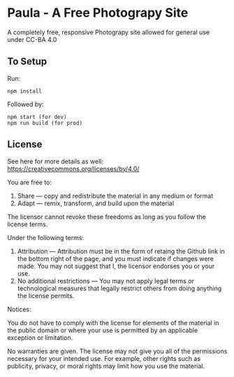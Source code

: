 # Paula - A Free Photograpy Site

A completely free, responsive Photograpy site allowed for general use under CC-BA 4.0




To Setup
--

Run: 

    npm install 

Followed by: 

    npm start (for dev)
    npm run build (for prod)
    
License
-- 
See here for more details as well: https://creativecommons.org/licenses/by/4.0/

You are free to:

1. Share — copy and redistribute the material in any medium or format
2. Adapt — remix, transform, and build upon the material

The licensor cannot revoke these freedoms as long as you follow the license terms.

Under the following terms:

1. Attribution — Attribution must be in the form of retaing the Github link in the bottom right of the page, and you must indicate if changes were made. You may not suggest that I, the licensor endorses you or your use.
2. No additional restrictions — You may not apply legal terms or technological measures that legally restrict others from doing anything the license permits.

Notices:

You do not have to comply with the license for elements of the material in the public domain or where your use is permitted by an applicable exception or limitation.

No warranties are given. The license may not give you all of the permissions necessary for your intended use. For example, other rights such as publicity, privacy, or moral rights may limit how you use the material.
